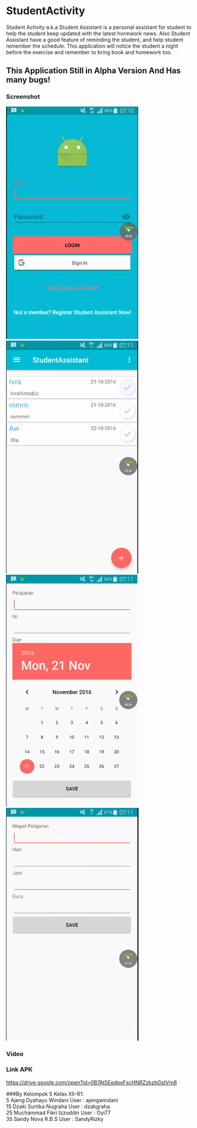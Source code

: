 # StudentActivity
Student Activity a.k.a Student Assistant is a personal assistant for student to help the student keep updated with the latest hormwork news.
Also Student Assistant have a good feature of reminding the student, and help student remember the schedule.
This application will notice the student a night before the exercise and remember to bring book and homework too.

## This Application Still in Alpha Version And Has many bugs!

### Screenshot
![Adv. Widget 1](https://github.com/oyi77/StudentActivity/blob/master/Capture.PNG)<br>
![Adv. Widget 1](https://github.com/oyi77/StudentActivity/blob/master/Capture1.PNG)<br>
![Adv. Widget 1](https://github.com/oyi77/StudentActivity/blob/master/Capture2.PNG)<br>
![Adv. Widget 1](https://github.com/oyi77/StudentActivity/blob/master/Capture3.PNG)<br>

### Video

### Link APK
https://drive.google.com/open?id=0B7At5EedpxFscHNRZzkzbGstVm8

###By Kelompok 5 Kelas XII-R1:<br>
5 Ajeng Dyahayu Windani     User : ajengwindani<br>
15 Dzaki Surtika Nugraha    User : dzakgraha<br>
25 Muchammad Fikri Izzuddin User : Oyi77<br>
35 Sandy Nova R.B.S         User : SandyRizky<br>

